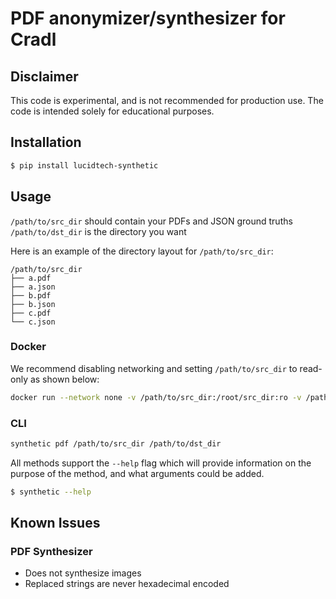 # PDF anonymizer/synthesizer for Cradl

## Disclaimer

This code is experimental, and is not recommended for production use. The code is intended solely for educational purposes.

## Installation

```bash
$ pip install lucidtech-synthetic
```

## Usage

`/path/to/src_dir` should contain your PDFs and JSON ground truths
`/path/to/dst_dir` is the directory you want

Here is an example of the directory layout for `/path/to/src_dir`:
```
/path/to/src_dir
├── a.pdf
├── a.json
├── b.pdf
├── b.json
├── c.pdf
└── c.json
```

### Docker

We recommend disabling networking and setting `/path/to/src_dir` to read-only as shown below:

```bash
docker run --network none -v /path/to/src_dir:/root/src_dir:ro -v /path/to/dst_dir:/root/dst_dir -it lucidtechai/synthetic pdf /root/src_dir /root/dst_dir
```

### CLI

```bash
synthetic pdf /path/to/src_dir /path/to/dst_dir
```

All methods support the `--help` flag which will provide information on the purpose of the method, 
and what arguments could be added.

```bash
$ synthetic --help
```

## Known Issues

### PDF Synthesizer

- Does not synthesize images
- Replaced strings are never hexadecimal encoded